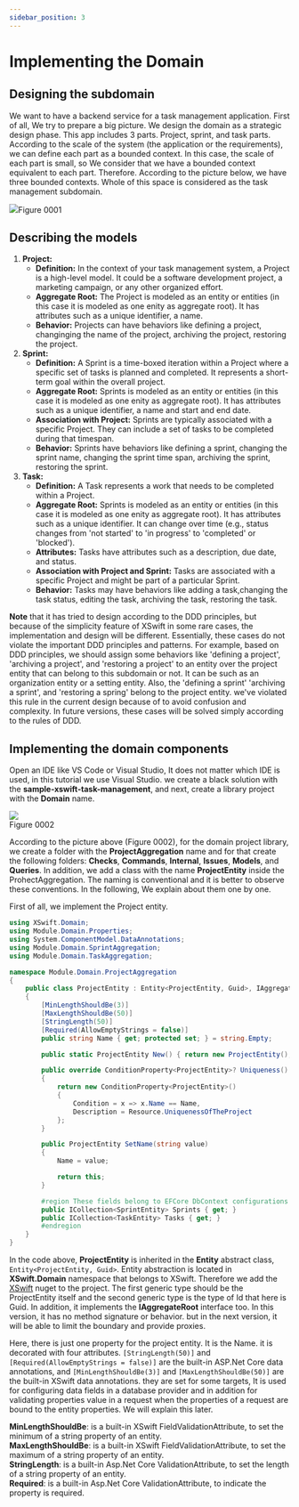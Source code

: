 ```yaml
---
sidebar_position: 3
---
```


# Implementing the Domain

## Designing the subdomain

We want to have a backend service for a task management application. First of all, We try to prepare a big picture. We design the domain as a strategic design phase. This app includes 3 parts. Project, sprint, and task parts. According to the scale of the system (the application or the requirements), we can define each part as a bounded context. In this case, the scale of each part is small, so We consider that we have a bounded context equivalent to each part. Therefore. According to the picture below, we have three bounded contexts. Whole of this space is considered as the task management subdomain.

![](/img/docs/0001-bounded-context.jpg)Figure 0001

## Describing the models

1.  **Project:**
    - **Definition:** In the context of your task management system, a Project is a high-level model. It could be a software development project, a marketing campaign, or any other organized effort.
    - **Aggregate Root:** The Project is modeled as an entity or entities (in this case it is modeled as one enity as aggregate root). It has attributes such as a unique identifier, a name.
    - **Behavior:** Projects can have behaviors like defining a project, changinging the name of the project, archiving the project, restoring the project.
2.  **Sprint:**
    - **Definition:** A Sprint is a time-boxed iteration within a Project where a specific set of tasks is planned and completed. It represents a short-term goal within the overall project.
    - **Aggregate Root:** Sprints is modeled as an entity or entities (in this case it is modeled as one enity as aggregate root). It has attributes such as a unique identifier, a name and start and end date.
    - **Association with Project:** Sprints are typically associated with a specific Project. They can include a set of tasks to be completed during that timespan.
    - **Behavior:** Sprints have behaviors like defining a sprint, changing the sprint name, changing the sprint time span, archiving the sprint, restoring the sprint.
3.  **Task:**
    - **Definition:** A Task represents a work that needs to be completed within a Project.
    - **Aggregate Root:** Sprints is modeled as an entity or entities (in this case it is modeled as one enity as aggregate root). It has attributes such as a unique identifier. It can change over time (e.g., status changes from 'not started' to 'in progress' to 'completed' or 'blocked').
    - **Attributes:** Tasks have attributes such as a description, due date, and status.
    - **Association with Project and Sprint:** Tasks are associated with a specific Project and might be part of a particular Sprint.
    - **Behavior:** Tasks may have behaviors like adding a task,changing the task status, editing the task, archiving the task, restoring the task.

**Note** that it has tried to design according to the DDD principles, but because of the simplicity feature of XSwift in some rare cases, the implementation and design will be different. Essentially, these cases do not violate the important DDD principles and patterns. For example, based on DDD principles, we should assign some behaviors like 'defining a project', 'archiving a project', and 'restoring a project' to an entity over the project entity that can belong to this subdomain or not. It can be such as an organization entity or a setting entity. Also, the 'defining a sprint' 'archiving a sprint', and 'restoring a spring' belong to the project entity. we've violated this rule in the current design because of to avoid confusion and complexity. In future versions, these cases will be solved simply according to the rules of DDD.

## Implementing the domain components

Open an IDE like VS Code or Visual Studio, It does not matter which IDE is used, in this tutorial we use Visual Studio. we create a black solution with the **sample-xswift-task-management**, and next, create a library project with the **Domain** name.

![](/img/docs/0002-solution-explorer.jpg)  
Figure 0002

According to the picture above (Figure 0002), for the domain project library, we create a folder with the **ProjectAggregation** name and for that create the following folders: **Checks**, **Commands**, **Internal**, **Issues**, **Models**, and **Queries**. In addition, we add a class with the name **ProjectEntity** inside the ProhectAggregation. The naming is conventional and it is better to observe these conventions. In the following, We explain about them one by one.

First of all, we implement the Project entity.

```cs
using XSwift.Domain;
using Module.Domain.Properties;
using System.ComponentModel.DataAnnotations;
using Module.Domain.SprintAggregation;
using Module.Domain.TaskAggregation;

namespace Module.Domain.ProjectAggregation
{
    public class ProjectEntity : Entity<ProjectEntity, Guid>, IAggregateRoot
    {
        [MinLengthShouldBe(3)]
        [MaxLengthShouldBe(50)]
        [StringLength(50)]
        [Required(AllowEmptyStrings = false)]
        public string Name { get; protected set; } = string.Empty;

        public static ProjectEntity New() { return new ProjectEntity(); }

        public override ConditionProperty<ProjectEntity>? Uniqueness()
        {
            return new ConditionProperty<ProjectEntity>()
            {
                Condition = x => x.Name == Name,
                Description = Resource.UniquenessOfTheProject
            };
        }

        public ProjectEntity SetName(string value)
        {
            Name = value;

            return this;
        }

        #region These fields belong to EFCore DbContext configurations
        public ICollection<SprintEntity> Sprints { get; }
        public ICollection<TaskEntity> Tasks { get; }
        #endregion
    }
}
```

In the code above, **ProjectEntity** is inherited in the **Entity** abstract class, `Entity<ProjectEntity, Guid>`. Entity abstraction is located in **XSwift.Domain** namespace that belongs to XSwift. Therefore we add the [XSwift](https://www.nuget.org/packages/XSwift/) nuget to the project. The first generic type should be the ProjectEntity itself and the second generic type is the type of Id that here is Guid. In addition, it implements the **IAggregateRoot** interface too. In this version, it has no method signature or behavior. but in the next version, it will be able to limit the boundary and provide proxies.

Here, there is just one property for the project entity. It is the Name. it is decorated with four attributes. `[StringLength(50)]` and `[Required(AllowEmptyStrings = false)]` are the built-in ASP.Net Core data annotations, and `[MinLengthShouldBe(3)]` and `[MaxLengthShouldBe(50)]` are the built-in XSwift data annotations. they are set for some targets, It is used for configuring data fields in a database provider and in addition for validating properties value in a request when the properties of a request are bound to the entity properties. We will explain this later.

**MinLengthShouldBe**: is a built-in XSwift FieldValidationAttribute, to set the minimum of a string property of an entity.  
**MaxLengthShouldBe**: is a built-in XSwift FieldValidationAttribute, to set the maximum of a string property of an entity.  
**StringLength**: is a built-in Asp.Net Core ValidationAttribute, to set the length of a string property of an entity.  
**Required**: is a built-in Asp.Net Core ValidationAttribute, to indicate the property is required.
